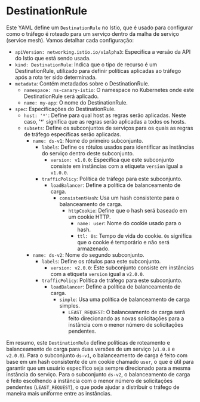 # DestinationRule

Este YAML define um `DestinationRule` no Istio, que é usado para configurar como o tráfego é roteado para um serviço dentro da malha de serviço (service mesh). Vamos detalhar cada configuração:

- `apiVersion: networking.istio.io/v1alpha3`: Especifica a versão da API do Istio que está sendo usada.
- `kind: DestinationRule`: Indica que o tipo de recurso é um DestinationRule, utilizado para definir políticas aplicadas ao tráfego após a rota ter sido determinada.
- `metadata`: Contém metadados sobre o DestinationRule.
  - `namespace: ns-canary-istio`: O namespace no Kubernetes onde este DestinationRule será aplicado.
  - `name: my-app`: O nome do DestinationRule.
- `spec`: Especificações do DestinationRule.
  - `host: '*'`: Define para qual host as regras serão aplicadas. Neste caso, '*' significa que as regras serão aplicadas a todos os hosts.
  - `subsets`: Define os subconjuntos de serviços para os quais as regras de tráfego específicas serão aplicadas.
    - `name: ds-v1`: Nome do primeiro subconjunto.
      - `labels`: Define os rótulos usados para identificar as instâncias do serviço dentro deste subconjunto.
        - `version: v1.0.0`: Especifica que este subconjunto consiste em instâncias com a etiqueta `version` igual a `v1.0.0`.
      - `trafficPolicy`: Política de tráfego para este subconjunto.
        - `loadBalancer`: Define a política de balanceamento de carga.
          - `consistentHash`: Usa um hash consistente para o balanceamento de carga.
            - `httpCookie`: Define que o hash será baseado em um cookie HTTP.
              - `name: user`: Nome do cookie usado para o hash.
              - `ttl: 0s`: Tempo de vida do cookie. `0s` significa que o cookie é temporário e não será armazenado.
    - `name: ds-v2`: Nome do segundo subconjunto.
      - `labels`: Define os rótulos para este subconjunto.
        - `version: v2.0.0`: Este subconjunto consiste em instâncias com a etiqueta `version` igual a `v2.0.0`.
      - `trafficPolicy`: Política de tráfego para este subconjunto.
        - `loadBalancer`: Define a política de balanceamento de carga.
          - `simple`: Usa uma política de balanceamento de carga simples.
            - `LEAST_REQUEST`: O balanceamento de carga será feito direcionando as novas solicitações para a instância com o menor número de solicitações pendentes.

Em resumo, este `DestinationRule` define políticas de roteamento e balanceamento de carga para duas versões de um serviço (`v1.0.0` e `v2.0.0`). Para o subconjunto `ds-v1`, o balanceamento de carga é feito com base em um hash consistente de um cookie chamado `user`, o que é útil para garantir que um usuário específico seja sempre direcionado para a mesma instância do serviço. Para o subconjunto `ds-v2`, o balanceamento de carga é feito escolhendo a instância com o menor número de solicitações pendentes (`LEAST_REQUEST`), o que pode ajudar a distribuir o tráfego de maneira mais uniforme entre as instâncias.